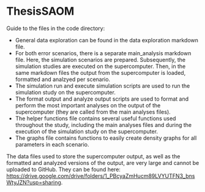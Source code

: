 # ThesisSAOM

Guide to the files in the code directory:
- General data exploration can be found in the data exploration markdown file.
- For both error scenarios, there is a separate main_analysis markdown file. Here, the simulation scenarios are prepared. Subsequently, the simulation studies are executed on the supercomputer. Then, in the same markdown files the output from the supercomputer is loaded, formatted and analzyed per scenario.
- The simulation run and execute simulation scripts are used to run the simulation study on the supercomputer.
- The format output and analyze output scripts are used to format and perform the most important analyses on the output of the supercomputer (they are called from the main analyses files).
- The helper functions file contains several useful functions used throughout the study, including the main analyses files and during the execution of the simulation study on the supercomputer.
- The graphs file contains functions to easily create density graphs for all parameters in each scenario.

The data files used to store the supercomputer output, as well as the formatted and analyzed versions of the output, are very large and cannot be uploaded to GitHub. They can be found here: https://drive.google.com/drive/folders/1_PBcyaZmHucm89LVYUTFN3_bnsWtyJZN?usp=sharing.
